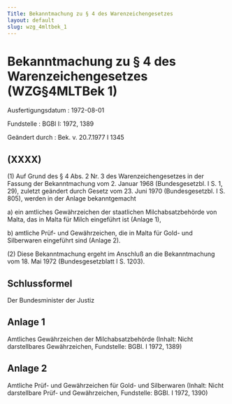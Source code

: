 ```yaml
---
Title: Bekanntmachung zu § 4 des Warenzeichengesetzes
layout: default
slug: wzg_4mltbek_1
---
```


# Bekanntmachung zu § 4 des Warenzeichengesetzes (WZG§4MLTBek 1)

Ausfertigungsdatum
:   1972-08-01

Fundstelle
:   BGBl I: 1972, 1389

Geändert durch
:   Bek. v. 20.7.1977 I 1345


## (XXXX)

(1) Auf Grund des § 4 Abs. 2 Nr. 3 des Warenzeichengesetzes in der
Fassung der Bekanntmachung vom 2. Januar 1968 (Bundesgesetzbl. I S. 1,
29), zuletzt geändert durch Gesetz vom 23. Juni 1970 (Bundesgesetzbl.
I S. 805), werden in der Anlage bekanntgemacht

a)  ein amtliches Gewährzeichen der staatlichen Milchabsatzbehörde von
    Malta, das in Malta für Milch eingeführt ist (Anlage 1),


b)  amtliche Prüf- und Gewährzeichen, die in Malta für Gold- und
    Silberwaren eingeführt sind (Anlage 2).




(2) Diese Bekanntmachung ergeht im Anschluß an die Bekanntmachung vom
18\. Mai 1972 (Bundesgesetzblatt I S. 1203).


## Schlussformel

Der Bundesminister der Justiz


## Anlage 1

Amtliches Gewährzeichen der Milchabsatzbehörde
(Inhalt: Nicht darstellbares Gewährzeichen,
Fundstelle: BGBl. I 1972, 1389)


## Anlage 2

Amtliche Prüf- und Gewährzeichen für Gold- und Silberwaren
(Inhalt: Nicht darstellbare Prüf- und Gewährzeichen,
Fundstelle: BGBl. I 1972, 1390)

